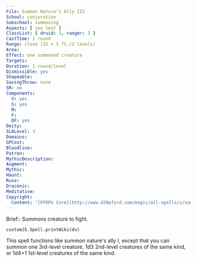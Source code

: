 ```yaml
---
File: Summon Nature's Ally III
School: conjuration
Subschool: summoning
Aspects: [ see text ]
ClassList: { druid: 3, ranger: 3 }
CastTime: 1 round
Range: close (25 + 5 ft./2 levels)
Area: 
Effect: one summoned creature
Targets: 
Duration: 1 round/level
Dismissible: yes
Shapeable: 
SavingThrow: none
SR: no
Components:
  V: yes
  S: yes
  M: 
  F: 
  DF: yes
Deity: 
SLALevel: 3
Domains: 
GPCost: 
Bloodline: 
Patron: 
MythicDescription: 
Augment: 
Mythic: 
Haunt: 
Ruse: 
Draconic: 
Meditative: 
Copyright:
  Content: "[PFRPG Core](http://www.d20pfsrd.com/magic/all-spells/s/summon-nature-s-ally-i)"
---
```

Brief:: Summons creature to fight.

```dataviewjs
customJS.Spell.printWiki(dv)
```

This spell functions like summon nature's ally I, except that you can summon one 3rd-level creature, 1d3 2nd-level creatures of the same kind, or 1d4+1 1st-level creatures of the same kind.
